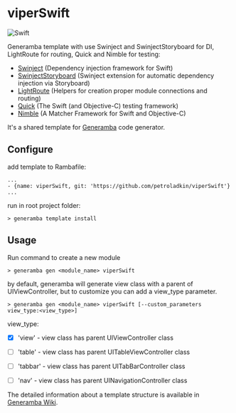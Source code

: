 # viperSwift

![Swift](https://img.shields.io/badge/Swift-4.1-brightgreen.svg)

Generamba template with use Swinject and SwinjectStoryboard for DI, LightRoute for routing, Quick and Nimble for testing:

* [Swinject](https://github.com/Swinject/Swinject) (Dependency injection framework for Swift)
* [SwinjectStoryboard](https://github.com/Swinject/SwinjectStoryboard) (Swinject extension for automatic dependency injection via Storyboard)
* [LightRoute](https://github.com/SpectralDragon/LightRoute) (Helpers for creation proper module connections and routing)
* [Quick](https://github.com/Quick/Quick) (The Swift (and Objective-C) testing framework)
* [Nimble](https://github.com/Quick/Nimble) (A Matcher Framework for Swift and Objective-C)

It's a shared template for [Generamba](https://github.com/rambler-digital-solutions/Generamba) code generator.


## Configure

add template to Rambafile:
```
...
- {name: viperSwift, git: 'https://github.com/petroladkin/viperSwift'}
...
```

run in root project folder:
```
> generamba template install
```


## Usage

Run command to create a new module
```
> generamba gen <module_name> viperSwift
```

by default, generamba will generate view class with a parent of UIViewController, but to customize you can add a view_type parameter.
```
> generamba gen <module_name> viperSwift [--custom_parameters view_type:<view_type>]
```

view_type:
- [x] 'view' - view class has parent UIViewController class
- [ ] 'table' - view class has parent UITableViewController class
- [ ] 'tabbar' - view class has parent UITabBarController class
- [ ] 'nav' - view class has parent UINavigationController class


The detailed information about a template structure is available in [Generamba Wiki](https://github.com/rambler-digital-solutions/Generamba/wiki/Template-Structure).
